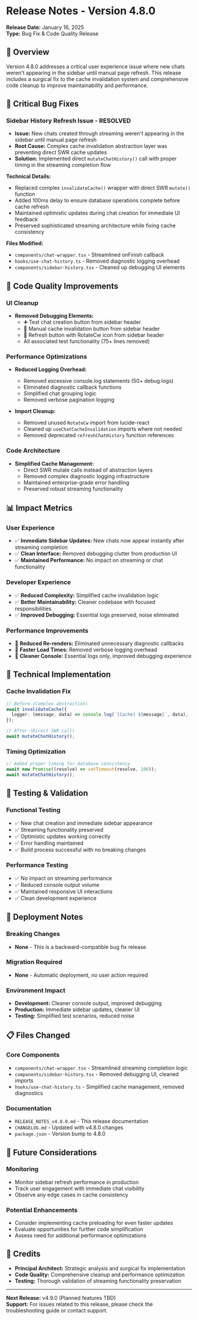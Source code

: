 # Release Notes - Version 4.8.0
**Release Date:** January 16, 2025  
**Type:** Bug Fix & Code Quality Release

## 🎯 Overview
Version 4.8.0 addresses a critical user experience issue where new chats weren't appearing in the sidebar until manual page refresh. This release includes a surgical fix to the cache invalidation system and comprehensive code cleanup to improve maintainability and performance.

## 🐛 Critical Bug Fixes

### **Sidebar History Refresh Issue - RESOLVED**
- **Issue:** New chats created through streaming weren't appearing in the sidebar until manual page refresh
- **Root Cause:** Complex cache invalidation abstraction layer was preventing direct SWR cache updates
- **Solution:** Implemented direct `mutateChatHistory()` call with proper timing in the streaming completion flow

**Technical Details:**
- Replaced complex `invalidateCache()` wrapper with direct SWR `mutate()` function
- Added 100ms delay to ensure database operations complete before cache refresh
- Maintained optimistic updates during chat creation for immediate UI feedback
- Preserved sophisticated streaming architecture while fixing cache consistency

**Files Modified:**
- `components/chat-wrapper.tsx` - Streamlined onFinish callback
- `hooks/use-chat-history.ts` - Removed diagnostic logging overhead
- `components/sidebar-history.tsx` - Cleaned up debugging UI elements

## 🧹 Code Quality Improvements

### **UI Cleanup**
- **Removed Debugging Elements:**
  - ➕ Test chat creation button from sidebar header
  - 🔄 Manual cache invalidation button from sidebar header
  - 🔄 Refresh button with RotateCw icon from sidebar header
  - All associated test functionality (75+ lines removed)

### **Performance Optimizations**
- **Reduced Logging Overhead:**
  - Removed excessive console.log statements (50+ debug logs)
  - Eliminated diagnostic callback functions
  - Simplified chat grouping logic
  - Removed verbose pagination logging

- **Import Cleanup:**
  - Removed unused `RotateCw` import from lucide-react
  - Cleaned up `useChatCacheInvalidation` imports where not needed
  - Removed deprecated `refreshChatHistory` function references

### **Code Architecture**
- **Simplified Cache Management:**
  - Direct SWR mutate calls instead of abstraction layers
  - Removed complex diagnostic logging infrastructure
  - Maintained enterprise-grade error handling
  - Preserved robust streaming functionality

## 📊 Impact Metrics

### **User Experience**
- ✅ **Immediate Sidebar Updates:** New chats now appear instantly after streaming completion
- ✅ **Clean Interface:** Removed debugging clutter from production UI
- ✅ **Maintained Performance:** No impact on streaming or chat functionality

### **Developer Experience**
- ✅ **Reduced Complexity:** Simplified cache invalidation logic
- ✅ **Better Maintainability:** Cleaner codebase with focused responsibilities
- ✅ **Improved Debugging:** Essential logs preserved, noise eliminated

### **Performance Improvements**
- 🚀 **Reduced Re-renders:** Eliminated unnecessary diagnostic callbacks
- 🚀 **Faster Load Times:** Removed verbose logging overhead
- 🚀 **Cleaner Console:** Essential logs only, improved debugging experience

## 🔧 Technical Implementation

### **Cache Invalidation Fix**
```typescript
// Before (Complex abstraction)
await invalidateCache({
  logger: (message, data) => console.log(`[Cache] ${message}`, data),
});

// After (Direct SWR call)
await mutateChatHistory();
```

### **Timing Optimization**
```typescript
// Added proper timing for database consistency
await new Promise((resolve) => setTimeout(resolve, 100));
await mutateChatHistory();
```

## 🧪 Testing & Validation

### **Functional Testing**
- ✅ New chat creation and immediate sidebar appearance
- ✅ Streaming functionality preserved
- ✅ Optimistic updates working correctly
- ✅ Error handling maintained
- ✅ Build process successful with no breaking changes

### **Performance Testing**
- ✅ No impact on streaming performance
- ✅ Reduced console output volume
- ✅ Maintained responsive UI interactions
- ✅ Clean development experience

## 🚀 Deployment Notes

### **Breaking Changes**
- **None** - This is a backward-compatible bug fix release

### **Migration Required**
- **None** - Automatic deployment, no user action required

### **Environment Impact**
- **Development:** Cleaner console output, improved debugging
- **Production:** Immediate sidebar updates, cleaner UI
- **Testing:** Simplified test scenarios, reduced noise

## 📋 Files Changed

### **Core Components**
- `components/chat-wrapper.tsx` - Streamlined streaming completion logic
- `components/sidebar-history.tsx` - Removed debugging UI, cleaned imports
- `hooks/use-chat-history.ts` - Simplified cache management, removed diagnostics

### **Documentation**
- `RELEASE_NOTES_v4.8.0.md` - This release documentation
- `CHANGELOG.md` - Updated with v4.8.0 changes
- `package.json` - Version bump to 4.8.0

## 🔮 Future Considerations

### **Monitoring**
- Monitor sidebar refresh performance in production
- Track user engagement with immediate chat visibility
- Observe any edge cases in cache consistency

### **Potential Enhancements**
- Consider implementing cache preloading for even faster updates
- Evaluate opportunities for further code simplification
- Assess need for additional performance optimizations

## 👥 Credits
- **Principal Architect:** Strategic analysis and surgical fix implementation
- **Code Quality:** Comprehensive cleanup and performance optimization
- **Testing:** Thorough validation of streaming functionality preservation

---

**Next Release:** v4.9.0 (Planned features TBD)  
**Support:** For issues related to this release, please check the troubleshooting guide or contact support. 